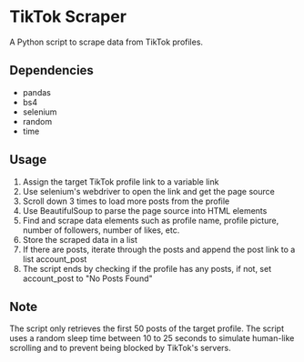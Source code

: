 # TikTok Scraper
A Python script to scrape data from TikTok profiles.

## Dependencies
- pandas
- bs4
- selenium
- random
- time

## Usage
1. Assign the target TikTok profile link to a variable link
2. Use selenium's webdriver to open the link and get the page source
3. Scroll down 3 times to load more posts from the profile
4. Use BeautifulSoup to parse the page source into HTML elements
5. Find and scrape data elements such as profile name, profile picture, number of followers, number of likes, etc.
6. Store the scraped data in a list
7. If there are posts, iterate through the posts and append the post link to a list account_post
8. The script ends by checking if the profile has any posts, if not, set account_post to "No Posts Found"

## Note
The script only retrieves the first 50 posts of the target profile.
The script uses a random sleep time between 10 to 25 seconds to simulate human-like scrolling and to prevent being blocked by TikTok's servers.


